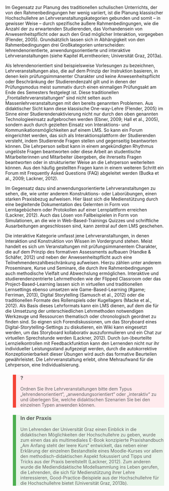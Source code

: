 <!-- filename: 04_Didaktische_Modelle.md -->
<!-- title: Didaktische Modelle -->

Im Gegensatz zur Planung des traditionellen schulischen Unterrichts, der von den Rahmenbedingungen her wenig variiert, ist die Planung klassischer Hochschullehre an Lehrveranstaltungskategorien gebunden und somit – in gewisser Weise – durch spezifische äußere Rahmenbedingungen, wie die Anzahl der zu erwartenden Studierenden, das Vorhandensein von Anwesenheitspflicht oder auch den Grad möglicher Interaktion, vorgegeben (Flender, 2005). Grundsätzlich lassen sich in Abhängigkeit von den Rahmenbedingungen drei Großkategorien unterscheiden: lehrendenorientierte, anwendungsorientierte und interaktive Lehrveranstaltungen (siehe Kapitel #Lerntheorien; Universität Graz, 2013a).

Als lehrendenorientiert sind beispielsweise Vorlesungen zu bezeichnen, Lehrveranstaltungen also, die auf dem Prinzip der Instruktion basieren, in denen kein prüfungsimmanenter Charakter und keine Anwesenheitspflicht oder Beschränkung der Studierendenzahl gilt und in denen der Prüfungsmodus meist summativ durch einen einmaligen Prüfungsakt am Ende des Semesters festgelegt ist. Diese traditionellen „Frontallehrveranstaltungen“ sind nicht selten auch Massenlehrveranstaltungen mit den bereits genannten Problemen. Aus didaktischer Sicht kann diese klassische One-way-Lehre (Flender, 2005) im Sinne einer Studierendenaktivierung nicht nur durch den oben genannten Technologieeinsatz aufgebrochen werden (Ebner, 2009; Hall et al., 2005), sondern auch durch gezielten Einsatz von Interaktions- und Kommunikationsmöglichkeiten auf einem LMS. So kann ein Forum eingerichtet werden, das sich als Interaktionsplattform der Studierenden versteht, indem Studierende Fragen stellen und gegenseitig beantworten können. Die Lehrperson selbst kann in einem angekündigten Rhythmus ungelöste Fragen beantworten oder diese Arbeit an studentische Mitarbeiterinnen und Mitarbeiter übergeben, die ihrerseits Fragen beantworten oder in strukturierter Weise an die Lehrperson weiterleiten können. Aus den häufig gestellten Fragen kann in einem weiteren Schritt ein Forum mit Frequently Asked Questions (FAQ) abgeleitet werden (Budka et al., 2009; Lackner, 2012).

Im Gegensatz dazu sind anwendungsorientierte Lehrveranstaltungen zu sehen, die, wie unter anderem Konstruktions- oder Laborübungen, einen starken Praxisbezug aufweisen. Hier lässt sich die Medienstützung durch eine begleitende Dokumentation des Gelernten in Form von Lerntagebüchern oder Protokollen auf einer Lernplattform erreichen (Lackner, 2012). Auch das Lösen von Fallbeispielen in Form von Simulationen, an die wie in Web-Based-Trainings Quizzes und schriftliche Ausarbeitungen angeschlossen sind, kann zentral auf dem LMS geschehen.

Die interaktive Kategorie umfasst jene Lehrveranstaltungen, in denen Interaktion und Konstruktion von Wissen im Vordergrund stehen. Meist handelt es sich um Veranstaltungen mit prüfungsimmanentem Charakter, die auf dem Prinzip des formativen Assessments aufbauen (Handke &amp; Schäfer, 2012) und neben der Anwesenheitspflicht auch eine Teilnehmendenzahlbeschränkung aufweisen. Hierzu zählen unter anderem Proseminare, Kurse und Seminare, die durch ihre Rahmenbedingungen auch methodische Vielfalt und Abwechslung ermöglichen. Interaktive und studierendenzentrierte Lehrmethoden wie der Flipped Classroom oder das Project-Based-Learning lassen sich in virtuellen und traditionellen Lernsettings ebenso umsetzen wie Game-Based-Learning (#game; Ferriman, 2013), Digital Storytelling (Samusch et al., 2012) oder die traditionellen Formate des Rollenspiels oder Kugellagers (Macke et al., 2012). Als Basis dieses Lehrformats kann ein LMS dienen, auf dem die für die Umsetzung der unterschiedlichen Lehrmethoden notwendigen Werkzeuge und Ressourcen thematisch oder chronologisch geordnet zu finden sind. So eignen sich Forendiskussionen, um das Storyboard eines Digital-Storytelling-Settings zu diskutieren, ein Wiki kann eingesetzt werden, um das Storyboard kollaborativ auszuformulieren und ein Chat zur virtuellen Sprechstunde werden (Lackner, 2012). Durch (un-)beurteilte Lernzielkontrollen mit Feedbackfunktion kann den Lernenden nicht nur ihr individueller Leistungsstand aufgezeigt werden, durch die autokorrektive Konzeptionierbarkeit dieser Übungen wird auch das formative Beurteilen gewährleistet. Die Lehrveranstaltung erlebt, ohne Mehraufwand für die Lehrperson, eine Individualisierung.

<blockquote style="background: #FFEBEE; border-left: 10px solid #F44336">

### ?

Ordnen Sie Ihre Lehrveranstaltungen bitte dem Typus „lehrendenorientiert“, „anwendungsorientiert“ oder „interaktiv“ zu und überlegen Sie, welche didaktischen Szenarien Sie bei den einzelnen Typen anwenden können.

</blockquote>

<blockquote style="background: #E8F5E9; border-left: 10px solid #4CAF50">

### In der Praxis

Um Lehrenden der Universität Graz einen Einblick in die didaktischen Möglichkeiten der Hochschullehre zu geben, wurde zum einen das als multimediales E-Book konzipierte Praxishandbuch „Am Anfang steht der leere Kurs“ entwickelt, das neben einer Erklärung der einzelnen Bestandteile eines Moodle-Kurses vor allem den methodisch-didaktischen Aspekt fokussiert und Tipps und Tricks aus der Praxis bereitstellt (Lackner, 2012). Zum anderen wurde die Mediendidaktische Modellsammlung ins Leben gerufen, die Lehrenden, die sich für Medienstützung ihrer Lehre interessieren, Good-Practice-Beispiele aus der Hochschullehre für die Hochschullehre bietet (Universität Graz, 2013b).

</blockquote>
